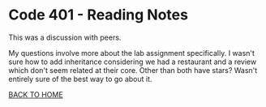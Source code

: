 # Code 401 - Reading Notes

<!-- All references used were from Code 401 reading
assignment 07 -->

This was a discussion with peers.

My questions involve more about the lab assignment specifically. I wasn't sure how to add inheritance considering we had a restaurant and a review which don't seem related at their core. Other than both have stars? Wasn't entirely sure of the best way to go about it.

[BACK TO HOME](../README.md)
